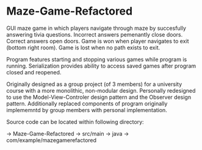 # Maze-Game-Refactored

GUI maze game in which players navigate through maze by succesfully answering tivia questions. Incorrect answers pemenantly close doors. 
Correct answers open doors. Game is won when player navigates to exit (bottom right room). Game is lost when no path exists to exit.

Program features starting and stopping various games while program is running. Serialization provides ability to access saved games after program closed and reopened.

Originally designed as a group project (of 3 members) for a university course with a more monolithic, non-modular design. 
Personally redesigned to use the Model-View-Controler design pattern and the Observer design pattern.
Additionally replaced components of program originally implememntd by group members with personal implementation. 

Source code can be located within following directory:

-> Maze-Game-Refactored
  -> src/main
    -> java
      -> com/example/mazegamerefactored



